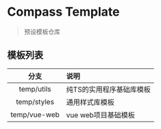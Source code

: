 # Compass Template
> 预设模板仓库

## 模板列表

|      分支      | 说明            |
|:------------:|:--------------|
|  temp/utils  | 纯TS的实用程序基础库模板 |
| temp/styles  | 通用样式库模板       |
| temp/vue-web | vue web项目基础模板 |
